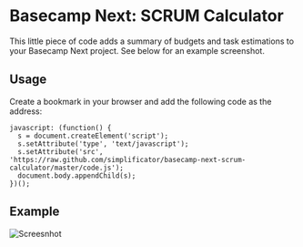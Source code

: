 # Basecamp Next: SCRUM Calculator

This little piece of code adds a summary of budgets and task estimations to your Basecamp Next project. See below for an example screenshot.

## Usage

Create a bookmark in your browser and add the following code as the address:

    javascript: (function() {
      s = document.createElement('script');
      s.setAttribute('type', 'text/javascript');
      s.setAttribute('src', 'https://raw.github.com/simplificator/basecamp-next-scrum-calculator/master/code.js');
      document.body.appendChild(s);
    })();

## Example

![Screesnhot](http://tardis1.tinygrab.com/grabs/d3a1bfce725c1e246e89ea202e269ac2fd8c8f4328.png)

